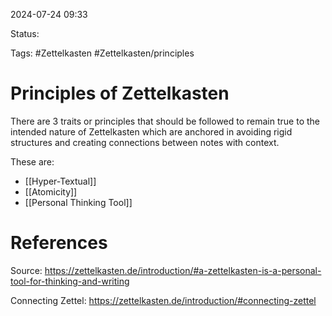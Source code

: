 2024-07-24 09:33

Status:

Tags: #Zettelkasten #Zettelkasten/principles 

# Principles of Zettelkasten

There are 3 traits or principles that should be followed to remain true to the intended nature of Zettelkasten which are anchored in avoiding rigid structures and creating connections between notes with context. 

These are:
- [[Hyper-Textual]]
- [[Atomicity]]
- [[Personal Thinking Tool]]

# References
Source: https://zettelkasten.de/introduction/#a-zettelkasten-is-a-personal-tool-for-thinking-and-writing

Connecting Zettel: https://zettelkasten.de/introduction/#connecting-zettel